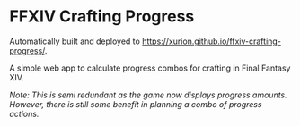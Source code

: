 # FFXIV Crafting Progress

Automatically built and deployed to https://xurion.github.io/ffxiv-crafting-progress/.

A simple web app to calculate progress combos for crafting in Final Fantasy XIV.

_Note: This is semi redundant as the game now displays progress amounts. However, there is still some benefit in planning a combo of progress actions._

